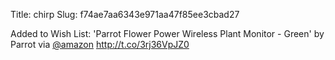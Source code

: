 Title: chirp
Slug: f74ae7aa6343e971aa47f85ee3cbad27

Added to Wish List: 'Parrot Flower Power Wireless Plant Monitor - Green' by Parrot via <a href="http://twitter.com/amazon">@amazon</a> <a href="http://t.co/3rj36VpJZ0">http://t.co/3rj36VpJZ0</a>
